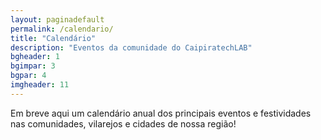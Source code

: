 ```yaml
---
layout: paginadefault
permalink: /calendario/
title: "Calendário"
description: "Eventos da comunidade do CaipiratechLAB"
bgheader: 1
bgimpar: 3
bgpar: 4 
imgheader: 11 
---
```


Em breve aqui um calendário anual dos principais eventos e festividades nas comunidades, vilarejos  e cidades de nossa região!

